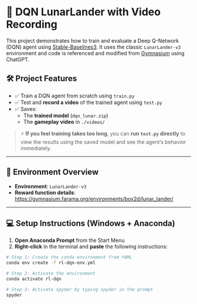 # 🧠 DQN LunarLander with Video Recording

This project demonstrates how to train and evaluate a Deep Q-Network (DQN) agent using [Stable-Baselines3](https://stable-baselines3.readthedocs.io/en/master/). It uses the classic `LunarLander-v3` environment and code is referenced and modified from [Gymnasium](https://gymnasium.farama.org/environments/box2d/lunar_lander/) using ChatGPT.

## 🛠 Project Features

- ✅ Train a DQN agent from scratch using `train.py`
- ✅ Test and **record a video** of the trained agent using `test.py`
- ✅ Saves:
  - The **trained model** (`dqn_lunar.zip`)
  - The **gameplay video** in `./videos/`

> ⚡ **If you feel training takes too long**, you can **run `test.py` directly** to view the results using the saved model and see the agent’s behavior immediately.

---

## 🎯 Environment Overview

- **Environment**: `LunarLander-v3`
- **Reward function details**:  
  https://gymnasium.farama.org/environments/box2d/lunar_lander/

---

## 💻 Setup Instructions (Windows + Anaconda)

1. **Open Anaconda Prompt** from the Start Menu  
2. **Right-click** in the terminal and **paste** the following instructions:

```bash
# Step 1: Create the conda environment from YAML
conda env create -f rl-dqn-env.yml

# Step 2: Activate the environment
conda activate rl-dqn

# Step 3: Activate spyder by typing spyder in the prompt
spyder
